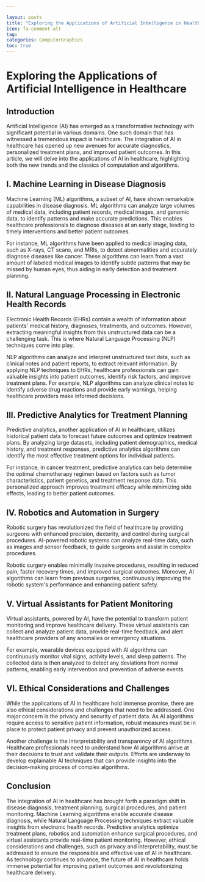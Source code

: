 ```yaml
---

layout: posts
title: "Exploring the Applications of Artificial Intelligence in Healthcare"
icon: fa-comment-alt
tag:      
categories: ComputerGraphics
toc: true
---
```




# Exploring the Applications of Artificial Intelligence in Healthcare

## Introduction

Artificial Intelligence (AI) has emerged as a transformative technology with significant potential in various domains. One such domain that has witnessed a tremendous impact is healthcare. The integration of AI in healthcare has opened up new avenues for accurate diagnostics, personalized treatment plans, and improved patient outcomes. In this article, we will delve into the applications of AI in healthcare, highlighting both the new trends and the classics of computation and algorithms.

## I. Machine Learning in Disease Diagnosis

Machine Learning (ML) algorithms, a subset of AI, have shown remarkable capabilities in disease diagnosis. ML algorithms can analyze large volumes of medical data, including patient records, medical images, and genomic data, to identify patterns and make accurate predictions. This enables healthcare professionals to diagnose diseases at an early stage, leading to timely interventions and better patient outcomes.

For instance, ML algorithms have been applied to medical imaging data, such as X-rays, CT scans, and MRIs, to detect abnormalities and accurately diagnose diseases like cancer. These algorithms can learn from a vast amount of labeled medical images to identify subtle patterns that may be missed by human eyes, thus aiding in early detection and treatment planning.

## II. Natural Language Processing in Electronic Health Records

Electronic Health Records (EHRs) contain a wealth of information about patients' medical history, diagnoses, treatments, and outcomes. However, extracting meaningful insights from this unstructured data can be a challenging task. This is where Natural Language Processing (NLP) techniques come into play.

NLP algorithms can analyze and interpret unstructured text data, such as clinical notes and patient reports, to extract relevant information. By applying NLP techniques to EHRs, healthcare professionals can gain valuable insights into patient outcomes, identify risk factors, and improve treatment plans. For example, NLP algorithms can analyze clinical notes to identify adverse drug reactions and provide early warnings, helping healthcare providers make informed decisions.

## III. Predictive Analytics for Treatment Planning

Predictive analytics, another application of AI in healthcare, utilizes historical patient data to forecast future outcomes and optimize treatment plans. By analyzing large datasets, including patient demographics, medical history, and treatment responses, predictive analytics algorithms can identify the most effective treatment options for individual patients.

For instance, in cancer treatment, predictive analytics can help determine the optimal chemotherapy regimen based on factors such as tumor characteristics, patient genetics, and treatment response data. This personalized approach improves treatment efficacy while minimizing side effects, leading to better patient outcomes.

## IV. Robotics and Automation in Surgery

Robotic surgery has revolutionized the field of healthcare by providing surgeons with enhanced precision, dexterity, and control during surgical procedures. AI-powered robotic systems can analyze real-time data, such as images and sensor feedback, to guide surgeons and assist in complex procedures.

Robotic surgery enables minimally invasive procedures, resulting in reduced pain, faster recovery times, and improved surgical outcomes. Moreover, AI algorithms can learn from previous surgeries, continuously improving the robotic system's performance and enhancing patient safety.

## V. Virtual Assistants for Patient Monitoring

Virtual assistants, powered by AI, have the potential to transform patient monitoring and improve healthcare delivery. These virtual assistants can collect and analyze patient data, provide real-time feedback, and alert healthcare providers of any anomalies or emergency situations.

For example, wearable devices equipped with AI algorithms can continuously monitor vital signs, activity levels, and sleep patterns. The collected data is then analyzed to detect any deviations from normal patterns, enabling early intervention and prevention of adverse events.

## VI. Ethical Considerations and Challenges

While the applications of AI in healthcare hold immense promise, there are also ethical considerations and challenges that need to be addressed. One major concern is the privacy and security of patient data. As AI algorithms require access to sensitive patient information, robust measures must be in place to protect patient privacy and prevent unauthorized access.

Another challenge is the interpretability and transparency of AI algorithms. Healthcare professionals need to understand how AI algorithms arrive at their decisions to trust and validate their outputs. Efforts are underway to develop explainable AI techniques that can provide insights into the decision-making process of complex algorithms.

## Conclusion

The integration of AI in healthcare has brought forth a paradigm shift in disease diagnosis, treatment planning, surgical procedures, and patient monitoring. Machine Learning algorithms enable accurate disease diagnosis, while Natural Language Processing techniques extract valuable insights from electronic health records. Predictive analytics optimize treatment plans, robotics and automation enhance surgical procedures, and virtual assistants provide real-time patient monitoring. However, ethical considerations and challenges, such as privacy and interpretability, must be addressed to ensure the responsible and effective use of AI in healthcare. As technology continues to advance, the future of AI in healthcare holds immense potential for improving patient outcomes and revolutionizing healthcare delivery.